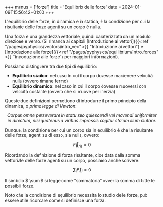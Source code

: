 +++
menus = ['forze']
title = 'Equilibrio delle forze'
date = 2024-01-09T15:56:42+01:00
+++

L'equilibrio delle forze, in dinamica e in statica, è la condizione per cui la risultante delle forze agenti su un corpo è nulla.

Una forza è una grandezza vettoriale, quindi caraterizzata da un modulo, direzione e verso. (Si rimanda ai capitoli [Introduzione ai vettori]({{< ref "/pages/pyphysics/vectors/intro_vec" >}}  "Introduzione ai vettori") e [Introduzione alle forze]({{< ref "/pages/pyphysics/equilibrium/intro_forces" >}}  "Introduzione alle forze") per maggiori informazioni).

Possiamo distinguere tra due tipi di equilibrio:

* **Equilibrio statico**: nel caso in cui il corpo dovesse mantenere velocità nulla (ovvero rimane fermo)
* **Equilibrio dinamico**: nel caso in cui il corpo dovesse muoversi con velocità costante (ovvero che si muove per inerzia)

Queste due definizioni permettono di introdurre il primo principio della dinamica, o *prima legge di Newton*:

<center><em>Corpus omne perseverare in statu suo quiescendi vel movendi uniformiter in directum, nisi quatenus à viribus impressis cogitur statum illum mutare.</em></center>

Dunque, la condizione per cui un corpo sia in equilibrio è che la risultante delle forze, agenti su di esso, sia nulla, ovvero:

$$ \vec{F}_{ris} = 0 $$

Ricordando la definizione di forza risultante, cioè data dalla somma vettoriale delle forze agenti su un corpo, possiamo anche scrivere:

$$ \sum_i \vec F_i = 0 $$

Il simbolo $ \sum $ si legge come "sommatoria" ovver la somma di tutte le possibili forze.

Noto che la condizione di equilibrio necessita lo studio delle forze, può essere utile ricordare come si definisce una forza.
<!-- 
È importante, nel caso 

[Esempio sacchetto spesa]({{< ref "/pages/pyphysics/equilibrium/eq_ex_1" >}}  "Esempio sacchetto spesa") -->